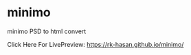 # minimo
minimo PSD to html convert

Click Here For LivePreview: https://rk-hasan.github.io/minimo/
